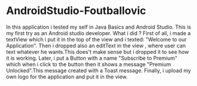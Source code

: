 # AndroidStudio-Foutballovic
In this application i tested my self in Java Basics and Android Studio.
This is my first try as an Android studio developer. 
What i did ?
First of all, i made a textView which i put it in the top of the view and i texted: "Welcome to our Application".
Then i dropped also an editText in the view , where user can text whatever he wants.This does't make sense but i dropped it to see how it is working.
Later, i put a Button with a name "Subscribe to Premium" which when i click to the button then it shows a message "Premium Unlocked".This message created with a Toast message.
Finally, i upload my own logo for the application and put it in the view.

